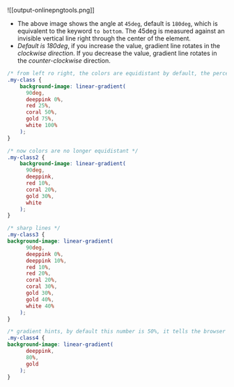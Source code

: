 
![[output-onlinepngtools.png]]
- The above image shows the angle at `45deg`, default is `180deg`, which is equivalent to the keyword `to bottom`. The 45deg is measured against an invisible vertical line right through the center of the element.
- *Default is 180deg*, if you increase the value, gradient line rotates in the *clockwise direction*. If you decrease the value, gradient line rotates in the *counter-clockwise* direction. 
```css
/* from left ro right, the colors are equidistant by default, the percentages are not needed */
.my-class {
	background-image: linear-gradient(
      90deg,
      deeppink 0%,
      red 25%,
      coral 50%,
      gold 75%,
      white 100%
    );
}

/* now colors are no longer equidistant */
.my-class2 {
	background-image: linear-gradient(
      90deg,
      deeppink,
      red 10%,
      coral 20%,
      gold 30%,
      white
    );
}

/* sharp lines */
.my-class3 {
background-image: linear-gradient(
      90deg,
      deeppink 0%,
      deeppink 10%,
      red 10%,
      red 20%,
      coral 20%,
      coral 30%,
      gold 30%,
      gold 40%,
      white 40%
    );
}

/* gradient hints, by default this number is 50%, it tells the browser the midpoint between 2 colors */
.my-class4 {
background-image: linear-gradient(
      deeppink,
      80%,
      gold
    );
}
```